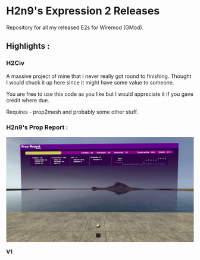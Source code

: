 # H2n9's Expression 2 Releases
Repository for all my released E2s for Wiremod (GMod).

## Highlights :

### H2Civ

A massive project of mine that I never really got round to finishing. Thought I would chuck it up here since it might have some value to someone.

You are free to use this code as you like but I would appreciate it if you gave credit where due.

Requires - prop2mesh and probably some other stuff.

### H2n9's Prop Report :

![H2n9 Prop Report Example](https://github.com/H2n9/Expression-2-Releases/blob/master/Image%20Examples/H2n9PropReport.jpg?raw=true)

**V1**
